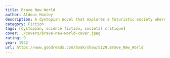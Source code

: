 ```yaml
---
title: Brave New World
author: Aldous Huxley
description: A dystopian novel that explores a futuristic society where technology, consumerism, and conformity dictate human existence.
category: Fiction
tags: [dystopian, science fiction, societal critique]
cover: ./covers/brave-new-world-cover.jpeg
rating: 9
year: 1932
url: https://www.goodreads.com/book/show/5129.Brave_New_World
---
```

